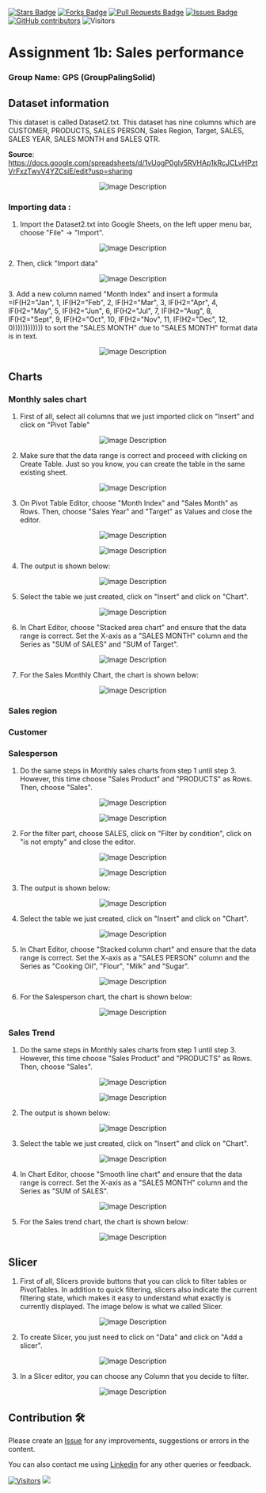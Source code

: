 <a href="https://github.com/drshahizan/BDM/stargazers"><img src="https://img.shields.io/github/stars/drshahizan/BDM" alt="Stars Badge"/></a>
<a href="https://github.com/drshahizan/BDM/network/members"><img src="https://img.shields.io/github/forks/drshahizan/BDM" alt="Forks Badge"/></a>
<a href="https://github.com/drshahizan/BDM/pulls"><img src="https://img.shields.io/github/issues-pr/drshahizan/BDM" alt="Pull Requests Badge"/></a>
<a href="https://github.com/drshahizan/BDM"><img src="https://img.shields.io/github/issues/drshahizan/BDM" alt="Issues Badge"/></a>
<a href="https://github.com/drshahizan/BDM/graphs/contributors"><img alt="GitHub contributors" src="https://img.shields.io/github/contributors/drshahizan/BDM?color=2b9348"></a>
![Visitors](https://api.visitorbadge.io/api/visitors?path=https%3A%2F%2Fgithub.com%2Fdrshahizan%2BDM&labelColor=%23d9e3f0&countColor=%23697689&style=flat)

# Assignment 1b: Sales performance

### Group Name: GPS (GroupPalingSolid)

## Dataset information
This dataset is called Dataset2.txt. This dataset has nine columns which are CUSTOMER, PRODUCTS, SALES PERSON, Sales Region, Target, SALES, SALES YEAR, SALES MONTH	and SALES QTR.

**Source**: https://docs.google.com/spreadsheets/d/1vUogP0glv5RVHAp1kRcJCLvHPztVrFxzTwvV4YZCsiE/edit?usp=sharing

<p align="center">
  <img src="images/0.png" alt="Image Description">
</p> 

### Importing data :
 1. Import the Dataset2.txt into Google Sheets, on the left upper menu bar, choose "File" -> "Import".
<p align="center">
  <img src="images/1.png" alt="Image Description">
</p> 
2. Then, click "Import data"
<p align="center">
  <img src="images/2.png" alt="Image Description">
</p>
3. Add a new column named "Month Index" and insert a formula =IF(H2="Jan", 1, IF(H2="Feb", 2, IF(H2="Mar", 3, IF(H2="Apr", 4, IF(H2="May", 5, IF(H2="Jun", 6, IF(H2="Jul", 7, IF(H2="Aug", 8, IF(H2="Sept", 9, IF(H2="Oct", 10, IF(H2="Nov", 11, IF(H2="Dec", 12, 0)))))))))))) to sort the "SALES MONTH" due to "SALES MONTH" format data is in text.
<p align="center">
  <img src="images/3.png" alt="Image Description">
</p>

## Charts
### Monthly sales chart
1. First of all, select all columns that we just imported click on "Insert" and click on "Pivot Table"
<p align="center">
  <img src="images/4.png" alt="Image Description">
</p>

2. Make sure that the data range is correct and proceed with clicking on Create Table. Just so you know, you can create the table in the same existing sheet.
<p align="center">
  <img src="images/5.png" alt="Image Description">
</p>

3. On Pivot Table Editor, choose "Month Index" and "Sales Month" as Rows. Then, choose "Sales Year" and "Target" as Values and close the editor.
<p align="center">
  <img src="images/6.png" alt="Image Description">
</p>

<p align="center">
  <img src="images/7.png" alt="Image Description">
</p>

4. The output is shown below: 
<p align="center">
  <img src="images/8.png" alt="Image Description">
</p>

5. Select the table we just created, click on "Insert" and click on "Chart".
<p align="center">
  <img src="images/9.png" alt="Image Description">
</p>

6. In Chart Editor, choose "Stacked area chart" and ensure that the data range is correct. Set the X-axis as a "SALES MONTH" column and the Series as "SUM of SALES" and "SUM of Target".
<p align="center">
  <img src="images/10.png" alt="Image Description">
</p>

7. For the Sales Monthly Chart, the chart is shown below:
<p align="center">
  <img src="images/11.png" alt="Image Description">
</p>

### Sales region

### Customer

### Salesperson
1. Do the same steps in Monthly sales charts from step 1 until step 3. However, this time choose "Sales Product" and "PRODUCTS" as Rows. Then, choose "Sales". 
<p align="center">
  <img src="images/12.png" alt="Image Description">
</p>
<p align="center">
  <img src="images/13.png" alt="Image Description">
</p>

2. For the filter part, choose SALES, click on "Filter by condition", click on "is not empty" and close the editor.
<p align="center">
  <img src="images/15.png" alt="Image Description">
</p>
<p align="center">
  <img src="images/14.png" alt="Image Description">
</p>

3. The output is shown below:
<p align="center">
  <img src="images/16.png" alt="Image Description">
</p>

4. Select the table we just created, click on "Insert" and click on "Chart".
<p align="center">
  <img src="images/17.png" alt="Image Description">
</p>

5. In Chart Editor, choose "Stacked column chart" and ensure that the data range is correct. Set the X-axis as a "SALES PERSON" column and the Series as "Cooking Oil", "Flour", "Milk" and "Sugar".
<p align="center">
  <img src="images/18.png" alt="Image Description">
</p>

6. For the Salesperson chart, the chart is shown below:
<p align="center">
  <img src="images/19.png" alt="Image Description">
</p>


### Sales Trend
1. Do the same steps in Monthly sales charts from step 1 until step 3. However, this time choose "Sales Product" and "PRODUCTS" as Rows. Then, choose "Sales". 
<p align="center">
  <img src="images/20.png" alt="Image Description">
</p>
<p align="center">
  <img src="images/21.png" alt="Image Description">
</p>

2. The output is shown below:
<p align="center">
  <img src="images/22.png" alt="Image Description">
</p>

3. Select the table we just created, click on "Insert" and click on "Chart".
<p align="center">
  <img src="images/23.png" alt="Image Description">
</p>

4. In Chart Editor, choose "Smooth line chart" and ensure that the data range is correct. Set the X-axis as a "SALES MONTH" column and the Series as "SUM of SALES".
<p align="center">
  <img src="images/24.png" alt="Image Description">
</p>

5. For the Sales trend chart, the chart is shown below:
<p align="center">
  <img src="images/25.png" alt="Image Description">
</p>

## Slicer
1. First of all, Slicers provide buttons that you can click to filter tables or PivotTables. In addition to quick filtering, slicers also indicate the current filtering state, which makes it easy to understand what exactly is currently displayed. The image below is what we called Slicer.
<p align="center">
  <img src="images/26.png" alt="Image Description">
</p>

2. To create Slicer, you just need to click on "Data" and click on "Add a slicer".
<p align="center">
  <img src="images/27.png" alt="Image Description">
</p>

3. In a Slicer editor, you can choose any Column that you decide to filter.
<p align="center">
  <img src="images/28.png" alt="Image Description">
</p>



## Contribution 🛠️
Please create an [Issue](https://github.com/drshahizan/BDM/issues) for any improvements, suggestions or errors in the content.

You can also contact me using [Linkedin](https://www.linkedin.com/in/drshahizan/) for any other queries or feedback.

[![Visitors](https://api.visitorbadge.io/api/visitors?path=https%3A%2F%2Fgithub.com%2Fdrshahizan&labelColor=%23697689&countColor=%23555555&style=plastic)](https://visitorbadge.io/status?path=https%3A%2F%2Fgithub.com%2Fdrshahizan)
![](https://hit.yhype.me/github/profile?user_id=81284918)



